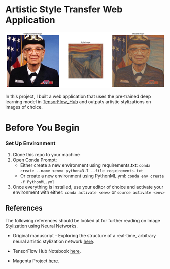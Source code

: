 # Artistic Style Transfer Web Application

![grace_hopper_styled](static/images/examples/readme.jpg)

In this project, I built a web application that uses the pre-trained deep learning model in [TensorFlow_Hub](https://www.tensorflow.org/hub/tutorials/tf2_arbitrary_image_stylization) and outputs artistic stylizations on images of choice.

# Before You Begin

### Set Up Environment

1.  Clone this repo to your machine
2.  Open Conda Prompt:
    - Either create a new environment using requirements.txt:
      `conda create --name <env> python=3.7 --file requirements.txt`  
    - Or create a new environment using PythonML.yml:
      `conda env create -f PythonML.yml`
3.  Once everything is installed, use your editor of choice and activate your environment with either:
    `conda activate <env>` or `source activate <env>`


## References

The following references should be looked at for further reading on Image Stylization using Neural Networks.


* Original manuscript - Exploring the structure of a real-time, arbitrary neural artistic stylization network [here](https://arxiv.org/abs/1705.06830).

* TensorFlow Hub Notebook [here](https://www.tensorflow.org/hub/tutorials/tf2_arbitrary_image_stylization).

* Magenta Project [here](https://github.com/magenta/magenta/tree/master/magenta/models/arbitrary_image_stylization).



